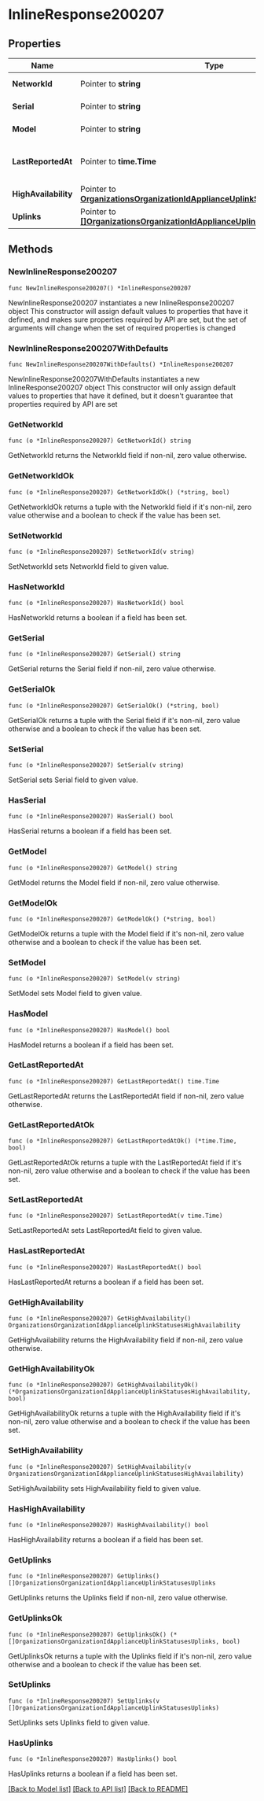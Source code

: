 # InlineResponse200207

## Properties

Name | Type | Description | Notes
------------ | ------------- | ------------- | -------------
**NetworkId** | Pointer to **string** | Network identifier | [optional] 
**Serial** | Pointer to **string** | The uplink serial | [optional] 
**Model** | Pointer to **string** | The uplink model | [optional] 
**LastReportedAt** | Pointer to **time.Time** | Last reported time for the device | [optional] 
**HighAvailability** | Pointer to [**OrganizationsOrganizationIdApplianceUplinkStatusesHighAvailability**](OrganizationsOrganizationIdApplianceUplinkStatusesHighAvailability.md) |  | [optional] 
**Uplinks** | Pointer to [**[]OrganizationsOrganizationIdApplianceUplinkStatusesUplinks**](OrganizationsOrganizationIdApplianceUplinkStatusesUplinks.md) | Uplinks | [optional] 

## Methods

### NewInlineResponse200207

`func NewInlineResponse200207() *InlineResponse200207`

NewInlineResponse200207 instantiates a new InlineResponse200207 object
This constructor will assign default values to properties that have it defined,
and makes sure properties required by API are set, but the set of arguments
will change when the set of required properties is changed

### NewInlineResponse200207WithDefaults

`func NewInlineResponse200207WithDefaults() *InlineResponse200207`

NewInlineResponse200207WithDefaults instantiates a new InlineResponse200207 object
This constructor will only assign default values to properties that have it defined,
but it doesn't guarantee that properties required by API are set

### GetNetworkId

`func (o *InlineResponse200207) GetNetworkId() string`

GetNetworkId returns the NetworkId field if non-nil, zero value otherwise.

### GetNetworkIdOk

`func (o *InlineResponse200207) GetNetworkIdOk() (*string, bool)`

GetNetworkIdOk returns a tuple with the NetworkId field if it's non-nil, zero value otherwise
and a boolean to check if the value has been set.

### SetNetworkId

`func (o *InlineResponse200207) SetNetworkId(v string)`

SetNetworkId sets NetworkId field to given value.

### HasNetworkId

`func (o *InlineResponse200207) HasNetworkId() bool`

HasNetworkId returns a boolean if a field has been set.

### GetSerial

`func (o *InlineResponse200207) GetSerial() string`

GetSerial returns the Serial field if non-nil, zero value otherwise.

### GetSerialOk

`func (o *InlineResponse200207) GetSerialOk() (*string, bool)`

GetSerialOk returns a tuple with the Serial field if it's non-nil, zero value otherwise
and a boolean to check if the value has been set.

### SetSerial

`func (o *InlineResponse200207) SetSerial(v string)`

SetSerial sets Serial field to given value.

### HasSerial

`func (o *InlineResponse200207) HasSerial() bool`

HasSerial returns a boolean if a field has been set.

### GetModel

`func (o *InlineResponse200207) GetModel() string`

GetModel returns the Model field if non-nil, zero value otherwise.

### GetModelOk

`func (o *InlineResponse200207) GetModelOk() (*string, bool)`

GetModelOk returns a tuple with the Model field if it's non-nil, zero value otherwise
and a boolean to check if the value has been set.

### SetModel

`func (o *InlineResponse200207) SetModel(v string)`

SetModel sets Model field to given value.

### HasModel

`func (o *InlineResponse200207) HasModel() bool`

HasModel returns a boolean if a field has been set.

### GetLastReportedAt

`func (o *InlineResponse200207) GetLastReportedAt() time.Time`

GetLastReportedAt returns the LastReportedAt field if non-nil, zero value otherwise.

### GetLastReportedAtOk

`func (o *InlineResponse200207) GetLastReportedAtOk() (*time.Time, bool)`

GetLastReportedAtOk returns a tuple with the LastReportedAt field if it's non-nil, zero value otherwise
and a boolean to check if the value has been set.

### SetLastReportedAt

`func (o *InlineResponse200207) SetLastReportedAt(v time.Time)`

SetLastReportedAt sets LastReportedAt field to given value.

### HasLastReportedAt

`func (o *InlineResponse200207) HasLastReportedAt() bool`

HasLastReportedAt returns a boolean if a field has been set.

### GetHighAvailability

`func (o *InlineResponse200207) GetHighAvailability() OrganizationsOrganizationIdApplianceUplinkStatusesHighAvailability`

GetHighAvailability returns the HighAvailability field if non-nil, zero value otherwise.

### GetHighAvailabilityOk

`func (o *InlineResponse200207) GetHighAvailabilityOk() (*OrganizationsOrganizationIdApplianceUplinkStatusesHighAvailability, bool)`

GetHighAvailabilityOk returns a tuple with the HighAvailability field if it's non-nil, zero value otherwise
and a boolean to check if the value has been set.

### SetHighAvailability

`func (o *InlineResponse200207) SetHighAvailability(v OrganizationsOrganizationIdApplianceUplinkStatusesHighAvailability)`

SetHighAvailability sets HighAvailability field to given value.

### HasHighAvailability

`func (o *InlineResponse200207) HasHighAvailability() bool`

HasHighAvailability returns a boolean if a field has been set.

### GetUplinks

`func (o *InlineResponse200207) GetUplinks() []OrganizationsOrganizationIdApplianceUplinkStatusesUplinks`

GetUplinks returns the Uplinks field if non-nil, zero value otherwise.

### GetUplinksOk

`func (o *InlineResponse200207) GetUplinksOk() (*[]OrganizationsOrganizationIdApplianceUplinkStatusesUplinks, bool)`

GetUplinksOk returns a tuple with the Uplinks field if it's non-nil, zero value otherwise
and a boolean to check if the value has been set.

### SetUplinks

`func (o *InlineResponse200207) SetUplinks(v []OrganizationsOrganizationIdApplianceUplinkStatusesUplinks)`

SetUplinks sets Uplinks field to given value.

### HasUplinks

`func (o *InlineResponse200207) HasUplinks() bool`

HasUplinks returns a boolean if a field has been set.


[[Back to Model list]](../README.md#documentation-for-models) [[Back to API list]](../README.md#documentation-for-api-endpoints) [[Back to README]](../README.md)


